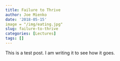 ```yaml
---
title: Failure to Thrive
author: Joe Mienko
date: '2018-05-15'
image = "/img/eating.jpg"
slug: failure-to-thrive
categories: [Lectures]
tags: []
---
```


This is a test post. I am writing it to see how it goes. 